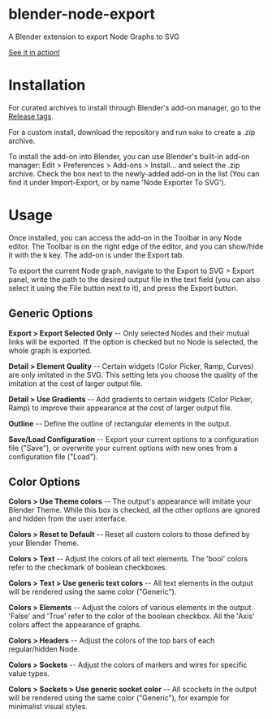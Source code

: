 # blender-node-export
A Blender extension to export Node Graphs to SVG

[See it in action!](https://youtu.be/KYiybW2WdeE)

# Installation
For curated archives to install through Blender's add-on manager, go to the [Release tags](https://github.com/draberf/blender-node-export/tags).

For a custom install, download the repository and run `make` to create a .zip archive.

To install the add-on into Blender, you can use Blender's built-in add-on manager: Edit > Preferences > Add-ons > Install... and select the .zip archive. Check the box next to the newly-added add-on in the list (You can find it under Import-Export, or by name 'Node Exporter To SVG').

# Usage
Once installed, you can access the add-on in the Toolbar in any Node editor. The Toolbar is on the right edge of the editor, and you can show/hide it with the `N` key. The add-on is under the Export tab.

To export the current Node graph, navigate to the Export to SVG > Export panel, write the path to the desired output file in the text field (you can also select it using the File button next to it), and press the Export button.

## Generic Options

**Export > Export Selected Only** -- Only selected Nodes and their mutual links will be exported. If the option is checked but no Node is selected, the whole graph is exported.

**Detail > Element Quality** -- Certain widgets (Color Picker, Ramp, Curves) are only imitated in the SVG. This setting lets you choose the quality of the imitation at the cost of larger output file.

**Detail > Use Gradients** -- Add gradients to certain widgets (Color Picker, Ramp) to improve their appearance at the cost of larger output file.

**Outline** -- Define the outline of rectangular elements in the output.

**Save/Load Configuration** -- Export your current options to a configuration file ("Save"), or overwrite your current options with new ones from a configuration file ("Load").

## Color Options

**Colors > Use Theme colors** -- The output's appearance will imitate your Blender Theme. While this box is checked, all the other options are ignored and hidden from the user interface.

**Colors > Reset to Default** -- Reset all custom colors to those defined by your Blender Theme.

**Colors > Text** -- Adjust the colors of all text elements. The 'bool' colors refer to the checkmark of boolean checkboxes.

**Colors > Text > Use generic text colors** -- All text elements in the output will be rendered using the same color ("Generic").

**Colors > Elements** -- Adjust the colors of various elements in the output. 'False' and 'True' refer to the color of the boolean checkbox. All the 'Axis' colors affect the appearance of graphs.

**Colors > Headers** -- Adjust the colors of the top bars of each regular/hidden Node.

**Colors > Sockets** -- Adjust the colors of markers and wires for specific value types.

**Colors > Sockets > Use generic socket color** -- All scockets in the output will be rendered using the same color ("Generic"), for example for minimalist visual styles.
